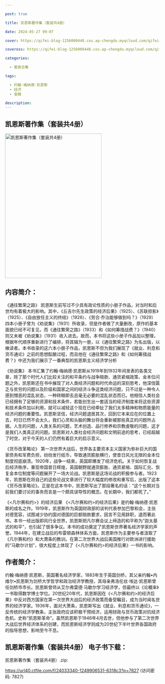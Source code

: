 ```yaml
---

post: true

title: 凯恩斯著作集（套装共4册）

date: 2024-05-27 09:07

cover: https://qifei-blog-1256009448.cos.ap-chengdu.myqcloud.com/qifei-blog/663979040ea9cb1403829896.jpg

coveross: https://qifei-blog-1256009448.cos.ap-chengdu.myqcloud.com/qifei-blog/663979040ea9cb1403829896.jpg

categories:

  - 套装合集

tags:

  - 约翰·梅纳德·凯恩斯
  - 经济
  - 金融

description:
---
```


## 凯恩斯著作集（套装共4册）
<img alt="凯恩斯著作集（套装共4册） " class="aligncenter loading" data-was-processed="true" decoding="async" fetchpriority="high" height="471" src="https://qifei-blog-1256009448.cos.ap-chengdu.myqcloud.com/qifei-blog/663979040ea9cb1403829896.jpg" style="cursor: zoom-in;" width="314"/>

## 内容简介：

《通往繁荣之路》 凯恩斯生前写过不少具有政论性质的小册子作品，对当时和后世均有着极大的影响。其中，《丘吉尔先生政策的经济后果》（1925）、《苏联掠影》（1925）、《自由放任主义的终结》（1926）、《劳合·乔治能够做到吗？》（1929）四本小册子曾为《劝说集》（1931）所收录，但是作者做了大量删改，原作的基本面貌已经不可复见，而《通往繁荣之路》（1933）和《如何筹措战费？》（1940）则又未被《劝说集》（1931）收入进去。故而，本书将这些小册子作品加以整理，根据年代顺序重新进行了编排，将其辑为一册，以《通往繁荣之路》为名出版，以飨读者。本书收录的这六本小册子作品，凯恩斯不但为我们展现了《就业、利息和货币通论》之前的思想酝酿过程，而且他在《通往繁荣之路》和《如何筹措战费？》中还为我们展示了一番典型的凯恩斯主义经济学分析<br/>

《劝说集》 本书汇集了约翰·梅纳德·凯恩斯从1919年到1932年间发表的各类文章，除了那个时代人们比较关注的和平条约与战争赔款、通货紧缩政策、金本位问题之外，凯恩斯还在书中展现了对人类经济问题和时代命运的深刻思考，他深信匮乏与贫穷的问题以及阶级和国家之间的经济斗争这类经济问题，只不过是一种令人感到憎恶的混乱状态，一种转眼即去且毫无必要的混乱状态而已。他相信人类社会已经拥有了足够的资源和技术条件，若能创生出一套适当的经济制度来将这些资源和技术条件加以利用，就可以减轻这个现在已经牵扯了我们太多精神和物质能量的经济问题的重要性。凯恩斯坚信，经济问题退居其次，回到它本来应在的位置上去，时日已然不会太久，我们心灵和头脑的舞台将会重新被那些真正的问题所占据。人生的问题，人类关系的问题，艺术创造、品行修养和宗教虔敬的问题，这才是我们人类真正的问题。凯恩斯对人类社会经济问题和文明前途的思考，已经超越了时空，对于今天的人们仍然有着巨大的启示意义。<br/>

《货币改革略论》 第一次世界大战后，世界各主要资本主义国家为弥补巨大的国家债务和军费负担，纷纷发行纸币，导致通货膨胀横行，使昔日风光无限的金本位制度彻底崩溃。1920年，战争一结束，英国即爆发了经济危机。关于如何恢复战后经济秩序，重现帝国昔日辉煌，英国朝野就通货膨胀、通货紧缩、国际汇兑、恢复金本位制度等问题展开了一场大论战。凯恩斯是这场论战的积极参与者。1923年，凯恩斯在将自己的这些论战文章进行了较大幅度的修改和重写后，出版了这本《货币改革略论》。正是在这本书中，凯恩斯写出了那段著名的话：“这个长期对当前我们要讨论的事务而言是一个颇具误导性的概念。在长期中，我们都死了。”<br/>

《&lt;凡尔赛和约&gt;》的经济后果 《&lt;凡尔赛和约&gt;的经济后果》是约翰·梅纳德·凯恩斯的成名之作。1919年，凯恩斯作为英国财政部的谈判代表参加巴黎和会，主张对德宽容，试图减少协约国对德国的巨额赔款要求，因言不见用辞职，退而著此书。本书一经出版即风行全世界，凯恩斯把凡尔赛会议上缔造的和平称为“迦太基式的和平”，也引起了很多争议。本书的成功奠定了凯恩斯世界著名经济学家的声誉。1944年，在建立战后的布雷顿森林体系方面，凯恩斯作为主要参与者汲取了《凡尔赛和约》和大萧条的教训。在第二次世界大战后美国推行对欧洲进行援助的“马歇尔计划”，很大程度上体现了《&lt;凡尔赛和约&gt;的经济后果》一书的影响。

## 作者简介：

约翰·梅纳德·凯恩斯，英国著名经济学家，1883年生于英国剑桥，其父亲约翰•内维尔•凯恩斯为剑桥大学哲学和政治经济学教授，其母亲弗洛伦丝·埃达·凯恩斯曾任剑桥市市长。凯恩斯曾师从艾尔弗雷德·马歇尔学习经济学，但最终以《论概率》一书取得数学博士学位。20世纪20年代，凯恩斯因在《&lt;凡尔赛和约&gt;的经济后果》中反对西方国家在第一次世界大战后的经济政策而备受瞩目，成为当时闻名世界的经济学家。1936年，面对大萧条，凯恩斯写出《就业、利息和货币通论》，一反传统的经济学教条，主张政府应该积极干预经济，运用财政与货币政策对抗经济危机，史称“凯恩斯革命”。虽然凯恩斯于1946年4月去世，但他参与了第二次世界大战后世界经济体系的创建，而凯恩斯经济学则成为20世纪下半叶世界各国政府的指导思想，影响至今不息。

## 凯恩斯著作集（套装共4册） 电子书下载：
凯恩斯著作集（套装共4册）.zip: 

https://url40.ctfile.com/f/24033340-1249906531-6318c3?p=7827 (访问密码: 7827)

